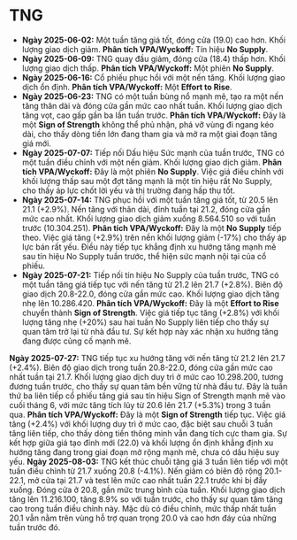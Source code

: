 # TNG

- **Ngày 2025-06-02:** Một tuần tăng giá tốt, đóng cửa (19.0) cao hơn. Khối lượng giao dịch giảm. **Phân tích VPA/Wyckoff:** Tín hiệu **No Supply**.
- **Ngày 2025-06-09:** TNG quay đầu giảm, đóng cửa (18.4) thấp hơn. Khối lượng giao dịch thấp. **Phân tích VPA/Wyckoff:** Một phiên **No Supply**.
- **Ngày 2025-06-16:** Cổ phiếu phục hồi với một nến tăng. Khối lượng giao dịch ổn định. **Phân tích VPA/Wyckoff:** Một **Effort to Rise**.
- **Ngày 2025-06-23:** TNG có một tuần bùng nổ mạnh mẽ, tạo ra một nến tăng thân dài và đóng cửa gần mức cao nhất tuần. Khối lượng giao dịch tăng vọt, cao gấp gần ba lần tuần trước. **Phân tích VPA/Wyckoff:** Đây là một **Sign of Strength** không thể phủ nhận, phá vỡ vùng đi ngang kéo dài, cho thấy dòng tiền lớn đang tham gia và mở ra một giai đoạn tăng giá mới.
- **Ngày 2025-07-07:** Tiếp nối Dấu hiệu Sức mạnh của tuần trước, TNG có một tuần điều chỉnh với một nến giảm. Khối lượng giao dịch giảm. **Phân tích VPA/Wyckoff:** Đây là một phiên **No Supply**. Việc giá điều chỉnh với khối lượng thấp sau một đợt tăng mạnh là một tín hiệu rất No Supply, cho thấy áp lực chốt lời yếu và thị trường đang hấp thụ tốt.
- **Ngày 2025-07-14:** TNG phục hồi với một tuần tăng giá tốt, từ 20.5 lên 21.1 (+2.9%). Nến tăng với thân dài, đỉnh tuần tại 21.2, đóng cửa gần mức cao nhất. Khối lượng giao dịch giảm xuống 8.564.510 so với tuần trước (10.304.251). **Phân tích VPA/Wyckoff:** Đây là một **No Supply** tiếp theo. Việc giá tăng (+2.9%) trên nền khối lượng giảm (-17%) cho thấy áp lực bán rất yếu. Điều này tiếp tục khẳng định xu hướng tăng mạnh mẽ sau tín hiệu No Supply tuần trước, thể hiện sức mạnh nội tại của cổ phiếu.
- **Ngày 2025-07-21:** Tiếp nối tín hiệu No Supply của tuần trước, TNG có một tuần tăng giá tiếp tục với nến tăng từ 21.2 lên 21.7 (+2.8%). Biên độ giao dịch 20.8-22.0, đóng cửa gần mức cao. Khối lượng giao dịch tăng nhẹ lên 10.286.420. **Phân tích VPA/Wyckoff:** Đây là một **Effort to Rise** chuyển thành **Sign of Strength**. Việc giá tiếp tục tăng (+2.8%) với khối lượng tăng nhẹ (+20%) sau hai tuần No Supply liên tiếp cho thấy sự quan tâm trở lại từ nhà đầu tư. Sự kết hợp này xác nhận xu hướng tăng đang được củng cố mạnh mẽ.


**Ngày 2025-07-27:** TNG tiếp tục xu hướng tăng với nến tăng từ 21.2 lên 21.7 (+2.4%). Biên độ giao dịch trong tuần 20.8-22.0, đóng cửa gần mức cao nhất tuần tại 21.7. Khối lượng giao dịch duy trì ở mức cao 10.298.200, tương đương tuần trước, cho thấy sự quan tâm bền vững từ nhà đầu tư. Đây là tuần thứ ba liên tiếp cổ phiếu tăng giá sau tín hiệu Sign of Strength mạnh mẽ vào cuối tháng 6, với mức tăng tích lũy từ 20.6 lên 21.7 (+5.3%) trong 3 tuần qua. **Phân tích VPA/Wyckoff:** Đây là một **Sign of Strength** tiếp tục. Việc giá tăng (+2.4%) với khối lượng duy trì ở mức cao, đặc biệt sau chuỗi 3 tuần tăng liên tiếp, cho thấy dòng tiền thông minh vẫn đang tích cực tham gia. Sự kết hợp giữa giá tạo đỉnh mới (22.0) và khối lượng ổn định khẳng định xu hướng tăng đang trong giai đoạn mở rộng mạnh mẽ, chưa có dấu hiệu suy yếu.
**Ngày 2025-08-03:** TNG kết thúc chuỗi tăng giá 3 tuần liên tiếp với một tuần điều chỉnh từ 21.7 xuống 20.8 (-4.1%). Nến giảm có biên độ rộng 20.1-22.1, mở cửa tại 21.7 và test lên mức cao nhất tuần 22.1 trước khi bị đẩy xuống. Đóng cửa ở 20.8, gần mức trung bình của tuần. Khối lượng giao dịch tăng lên 11.216.100, tăng 8.9% so với tuần trước, cho thấy sự quan tâm tăng cao trong tuần điều chỉnh này. Mặc dù có điều chỉnh, mức thấp nhất tuần 20.1 vẫn nằm trên vùng hỗ trợ quan trọng 20.0 và cao hơn đáy của những tuần trước đó.
